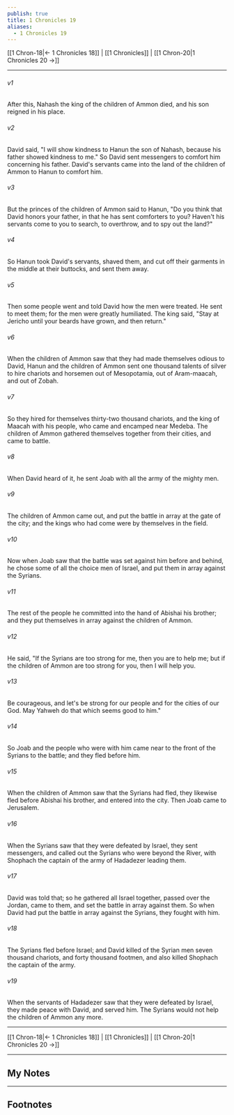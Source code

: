 ```yaml
---
publish: true
title: 1 Chronicles 19
aliases:
  - 1 Chronicles 19
---
```


[[1 Chron-18|← 1 Chronicles 18]] | [[1 Chronicles]] | [[1 Chron-20|1 Chronicles 20 →]]
***



###### v1 
After this, Nahash the king of the children of Ammon died, and his son reigned in his place. 

###### v2 
David said, "I will show kindness to Hanun the son of Nahash, because his father showed kindness to me." So David sent messengers to comfort him concerning his father. David's servants came into the land of the children of Ammon to Hanun to comfort him. 

###### v3 
But the princes of the children of Ammon said to Hanun, "Do you think that David honors your father, in that he has sent comforters to you? Haven't his servants come to you to search, to overthrow, and to spy out the land?" 

###### v4 
So Hanun took David's servants, shaved them, and cut off their garments in the middle at their buttocks, and sent them away. 

###### v5 
Then some people went and told David how the men were treated. He sent to meet them; for the men were greatly humiliated. The king said, "Stay at Jericho until your beards have grown, and then return." 

###### v6 
When the children of Ammon saw that they had made themselves odious to David, Hanun and the children of Ammon sent one thousand talents of silver to hire chariots and horsemen out of Mesopotamia, out of Aram-maacah, and out of Zobah. 

###### v7 
So they hired for themselves thirty-two thousand chariots, and the king of Maacah with his people, who came and encamped near Medeba. The children of Ammon gathered themselves together from their cities, and came to battle. 

###### v8 
When David heard of it, he sent Joab with all the army of the mighty men. 

###### v9 
The children of Ammon came out, and put the battle in array at the gate of the city; and the kings who had come were by themselves in the field. 

###### v10 
Now when Joab saw that the battle was set against him before and behind, he chose some of all the choice men of Israel, and put them in array against the Syrians. 

###### v11 
The rest of the people he committed into the hand of Abishai his brother; and they put themselves in array against the children of Ammon. 

###### v12 
He said, "If the Syrians are too strong for me, then you are to help me; but if the children of Ammon are too strong for you, then I will help you. 

###### v13 
Be courageous, and let's be strong for our people and for the cities of our God. May Yahweh do that which seems good to him." 

###### v14 
So Joab and the people who were with him came near to the front of the Syrians to the battle; and they fled before him. 

###### v15 
When the children of Ammon saw that the Syrians had fled, they likewise fled before Abishai his brother, and entered into the city. Then Joab came to Jerusalem. 

###### v16 
When the Syrians saw that they were defeated by Israel, they sent messengers, and called out the Syrians who were beyond the River, with Shophach the captain of the army of Hadadezer leading them. 

###### v17 
David was told that; so he gathered all Israel together, passed over the Jordan, came to them, and set the battle in array against them. So when David had put the battle in array against the Syrians, they fought with him. 

###### v18 
The Syrians fled before Israel; and David killed of the Syrian men seven thousand chariots, and forty thousand footmen, and also killed Shophach the captain of the army. 

###### v19 
When the servants of Hadadezer saw that they were defeated by Israel, they made peace with David, and served him. The Syrians would not help the children of Ammon any more.

***
[[1 Chron-18|← 1 Chronicles 18]] | [[1 Chronicles]] | [[1 Chron-20|1 Chronicles 20 →]]

---
## My Notes

---
## Footnotes